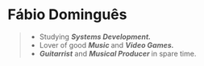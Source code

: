 <h1>Fábio Dominguês</h1>


>
> - Studying <em><strong> Systems Development. </em></strong>
> - Lover of good <em><strong> Music </em></strong> and <em><strong> Video Games. </em></strong>
> - <em><strong>Guitarrist</em></strong> and <em><strong> Musical Producer </em></strong> in spare time.
>> 
